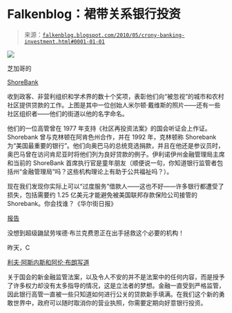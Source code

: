 <!--yml

分类：未分类

日期：2024 年 05 月 12 日 21:33:05

-->

# Falkenblog：裙带关系银行投资

> 来源：[`falkenblog.blogspot.com/2010/05/crony-banking-investment.html#0001-01-01`](http://falkenblog.blogspot.com/2010/05/crony-banking-investment.html#0001-01-01)

![](https://blogger.googleusercontent.com/img/b/R29vZ2xl/AVvXsEgC1TJzey_ExPlUhunLKyhva0v20I8Vg9UZDNeB7vXVIlgYTvWV4h6D9LtILvZx2NjO_pSnZvKWirE2gtSONzJnrdwiI2S-NDULdHzdPHLgHuwBzDtDftLFSevK_TY7I9D4S2eT8A/s1600/Obamamiltondavis1.jpg)

芝加哥的

[ShoreBank](http://en.wikipedia.org/wiki/ShoreBank)

收到政客、非营利组织和学术界的数十个奖项，表彰他们向“被忽视”的城市和农村社区提供贷款的工作。上图是其中一位创始人米尔顿·戴维斯的照片——还有一些社区组织者——他们的街道以他的名字命名。

他们的一位高管曾在 1977 年支持《社区再投资法案》的国会听证会上作证。Shorebank 曾与克林顿在阿肯色州合作，并在 1992 年，克林顿称 Shorebank 为“美国最重要的银行”。他们向奥巴马的总统竞选捐款，并且在他还是参议员时，奥巴马曾在访问肯尼亚时将他们列为良好贷款的例子。伊利诺伊州金融管理局主席和当前的 ShoreBank 首席执行官是童年朋友（顺便说一句，你知道银行监管者包括州“金融管理局”吗？这些机构理论上有助于公共福祉吗？）。

现在我们发现你实际上可以“过度服务”借款人——这也不好——许多银行都遭受了损失，包括需要约 1.25 亿美元才能避免被美国联邦存款保险公司接管的 Shorebank。你会找谁？《华尔街日报》

[报告](http://online.wsj.com/article/SB10001424052748703950804575242772016889464.html?mod=WSJ_hps_LEFTWhatsNews)

没想到超级鼬鼠劳埃德·布兰克费恩正在出手拯救这个必要的机构！

昨天，C

[利夫·阿斯内斯和阿伦·布朗写道](http://online.wsj.com/article/SB10001424052748704250104575238841836433282.html)

关于国会的新金融监管法案，以及令人不安的并不是法案中的任何内容，而是授予了许多权力却没有太多指导的情况，这是立法者的梦想。金融一直受到严格监管，因此银行高管一直被一些只知道如何进行公关的贷款新手填满。在我们这个新的勇敢世界中，政府可以随时取消你的营业执照，你需要定期向好意银行投资。
